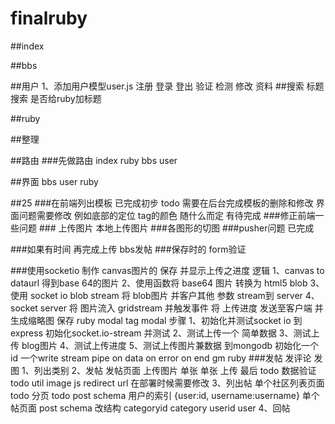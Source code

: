 finalruby
=========



##index

##bbs

##用户
1、添加用户模型user.js
注册
登录
登出
验证
检测
修改
资料
##搜索
    标题搜索
    是否给ruby加标题


##ruby


##整理

##路由
    ###先做路由
    index
    ruby
    bbs
    user

##界面
    bbs
    user
    ruby


##25
###在前端列出模板
    已完成初步
    todo 需要在后台完成模板的删除和修改
        界面问题需要修改
        例如底部的定位
        tag的颜色 随什么而定 有待完成
###修正前端一些问题
    ### 上传图片 本地上传图片
    ###各图形的切图
    ###pusher问题  已完成

###如果有时间
再完成上传
bbs发帖
###保存时的 form验证




###使用socketio 制作 canvas图片的 保存 并显示上传之进度
    逻辑
    1、canvas to dataurl 得到base 64的图片
    2、使用函数将 base64 图片 转换为 html5 blob
    3、使用 socket io blob stream 将 blob图片 并客户其他 参数 stream到 server
    4、socket server 将 图片流入 gridstream
        并触发事件 将 上传进度 发送至客户端
        并生成缩略图
        保存 ruby modal
            tag modal
    步骤
    1、初始化并测试socket io 到 express
        初始化socket.io-stream 并测试
    2、测试上传一个 简单数据
    3、测试上传 blog图片
    4、测试上传进度
    5、测试上传图片兼数据 到mongodb
        初始化一个id 一个write stream
        pipe
        on data on error on end
        gm
        ruby
###发帖 发评论 发图
    1、列出类别
    2、发帖
        发帖页面
        上传图片
            单张 单张 上传
            最后
            todo 数据验证
            todo util image js redirect url 在部署时候需要修改
    3、列出帖
        单个社区列表页面
            todo 分页
            todo post schema 用户的索引 {user:id, username:username}
        单个帖页面
            post schema 改结构 categoryid category userid user
    4、回帖